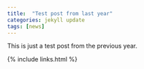 ```yaml
---
title:  "Test post from last year"
categories: jekyll update
tags: [news]
---
```


This is just a test post from the previous year.

{% include links.html %}
